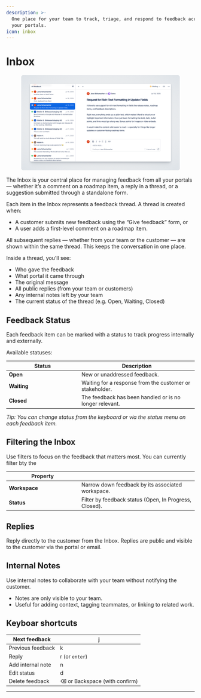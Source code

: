 ```yaml
---
description: >-
  One place for your team to track, triage, and respond to feedback across all
  your portals.
icon: inbox
---
```


# Inbox

<figure><img src="../../.gitbook/assets/Inbox-Cover.png" alt=""><figcaption></figcaption></figure>

The Inbox is your central place for managing feedback from all your portals — whether it’s a comment on a roadmap item, a reply in a thread, or a suggestion submitted through a standalone form.

Each item in the Inbox represents a feedback thread. A thread is created when:

* A customer submits new feedback using the “Give feedback” form, or
* A user adds a first-level comment on a roadmap item.

All subsequent replies — whether from your team or the customer — are shown within the same thread. This keeps the conversation in one place.

Inside a thread, you’ll see:

* Who gave the feedback&#x20;
* What portal it came through
* The original message
* All public replies (from your team or customers)
* Any internal notes left by your team
* The current status of the thread (e.g. Open, Waiting, Closed)

## Feedback Status

Each feedback item can be marked with a status to track progress internally and externally.

Available statuses:

<table><thead><tr><th width="180.140625">Status</th><th>Description</th></tr></thead><tbody><tr><td><strong>Open</strong></td><td>New or unaddressed feedback.</td></tr><tr><td><strong>Waiting</strong></td><td>Waiting for a response from the customer or stakeholder.</td></tr><tr><td><strong>Closed</strong></td><td>The feedback has been handled or is no longer relevant.</td></tr></tbody></table>

_Tip: You can change status from the keyboard or via the status menu on each feedback item._

## Filtering the Inbox

Use filters to focus on the feedback that matters most. You can currently filter bty the&#x20;

<table><thead><tr><th width="180.015625">Property</th><th></th></tr></thead><tbody><tr><td><strong>Workspace</strong></td><td>Narrow down feedback by its associated workspace.</td></tr><tr><td><strong>Status</strong></td><td>Filter by feedback status (Open, In Progress, Closed).</td></tr></tbody></table>

## Replies

Reply directly to the customer from the Inbox. Replies are public and visible to the customer via the portal or email.

## Internal Notes

Use internal notes to collaborate with your team without notifying the customer.

* Notes are only visible to your team.
* Useful for adding context, tagging teammates, or linking to related work.

## Keyboar shortcuts

| Next feedback     |  j                            |
| ----------------- | ----------------------------- |
| Previous feedback | k                             |
| Reply             | r (or `enter`)                |
| Add internal note | n                             |
| Edit status       | d                             |
| Delete feedback   | ⌫ or Backspace (with confirm) |

***
